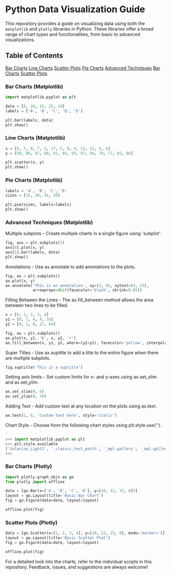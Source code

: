 # Python Data Visualization Guide

This repository provides a guide on visualizing data using both the `matplotlib` and `plotly` libraries in Python. These libraries offer a broad range of chart types and functionalities, from basic to advanced visualizations.

## Table of Contents

[Bar Charts](#bar-charts-matplotlib)
[Line Charts](#line-charts)
[Scatter Plots](#scatter-plots-matplotlib)
[Pie Charts](#pie-charts)
[Advanced Techniques](#advanced-techniques)
[Bar Charts](#bar-charts-plotly)
[Scatter Plots](#scatter-plots-plotly)


### Bar Charts (Matplotlib)


```python
import matplotlib.pyplot as plt

data = [5, 20, 15, 25, 10]
labels = ['A', 'B', 'C', 'D', 'E']

plt.bar(labels, data)
plt.show()
```

### Line Charts (Matplotlib)

```python
x = [5, 7, 8, 7, 2, 17, 2, 9, 4, 11, 12, 9, 6]
y = [99, 86, 87, 88, 81, 86, 93, 87, 94, 78, 77, 85, 86]

plt.scatter(x, y)
plt.show()
```

### Pie Charts (Matplotlib)

```python
labels = 'A', 'B', 'C', 'D'
sizes = [15, 30, 45, 10]

plt.pie(sizes, labels=labels)
plt.show()
```

### Advanced Techniques (Matplotlib)

Multiple subplots - Create multiple charts in a single figure using 'subplot'.

```python
fig, axs = plt.subplots(2)
axs[0].plot(x, y)
axs[1].bar(labels, data)
plt.show()
```

Annotations - Use ax.annotate to add annotations to the plots.

```python
fig, ax = plt.subplots()
ax.plot(x, y)
ax.annotate('This is an annotation', xy=(3, 9), xytext=(4, 15),
            arrowprops=dict(facecolor='black', shrink=0.05))
```

Filling Between the Lines - The ax.fill_between method allows the area between two lines to be filled.

```python
x = [0, 1, 2, 3, 4]
y1 = [0, 1, 4, 9, 16]
y2 = [0, 1, 8, 27, 64]

fig, ax = plt.subplots()
ax.plot(x, y1, 'b', x, y2, 'r')
ax.fill_between(x, y1, y2, where=(y2>y1), facecolor='yellow', interpolate=True)
```

Super Titles - Use ax.suptitle to add a title to the entire figure when there are multiple subplots.

```python
fig.suptitle('This is a suptitle')
```

Setting axis limits - Set custom limits for x- and y-axes using ax.set_xlim and ax.set_ylim.

```python
ax.set_xlim(0, 6)
ax.set_ylim(0, 70)

```

Adding Text - Add custom text at any location on the plots using ax.text.

```python
ax.text(2, 6, 'Custom text here', style='italic')
```

Chart Style - Choose from the following chart styles using plt.style.use('').

```python
`
>>> import matplotlib.pyplot as plt
>>> plt.style.available
['Solarize_Light2', '_classic_test_patch', '_mpl-gallery', '_mpl-gallery-nogrid', 'bmh', 'classic', 'dark_background', 'fast', 'fivethirtyeight', 'ggplot', 'grayscale', 'seaborn-v0_8', 'seaborn-v0_8-bright', 'seaborn-v0_8-colorblind', 'seaborn-v0_8-dark', 'seaborn-v0_8-dark-palette', 'seaborn-v0_8-darkgrid', 'seaborn-v0_8-deep', 'seaborn-v0_8-muted', 'seaborn-v0_8-notebook', 'seaborn-v0_8-paper', 'seaborn-v0_8-pastel', 'seaborn-v0_8-poster', 'seaborn-v0_8-talk', 'seaborn-v0_8-ticks', 'seaborn-v0_8-white', 'seaborn-v0_8-whitegrid', 'tableau-colorblind10']
>>> 
```

### Bar Charts (Plotly)

```python
import plotly.graph_objs as go
from plotly import offline

data = [go.Bar(x=['A', 'B', 'C', 'D'], y=[10, 12, 15, 8])]
layout = go.Layout(title='Basic Bar Chart')
fig = go.Figure(data=data, layout=layout)

offline.plot(fig)
```

### Scatter Plots (Plotly)

```python
data = [go.Scatter(x=[1, 2, 3, 4], y=[10, 12, 15, 8], mode='markers')]
layout = go.Layout(title='Basic Scatter Plot')
fig = go.Figure(data=data, layout=layout)

offline.plot(fig)
```

For a detailed look into the charts, refer to the individual scripts in this repository. Feedback, issues, and suggestions are always welcome!
















